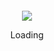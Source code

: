 <div align="center">
	<br>
	<br>
	<br>
	<br>
	<img src="ppp_emerge.gif">
	<p>Loading</p>
	<br>
	<br>
	<br>
	<br>
</div>
